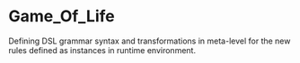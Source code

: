 # Game_Of_Life
Defining DSL grammar syntax and transformations in meta-level for the new rules defined as instances in runtime environment.

